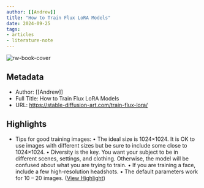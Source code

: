 ```yaml
---
author: [[Andrew]]
title: "How to Train Flux LoRA Models"
date: 2024-09-25
tags: 
- articles
- literature-note
---
```

![rw-book-cover](https://stable-diffusion-art.com/wp-content/uploads/2024/09/train-flux-lora-cover.png)

## Metadata
- Author: [[Andrew]]
- Full Title: How to Train Flux LoRA Models
- URL: https://stable-diffusion-art.com/train-flux-lora/

## Highlights
- Tips for good training images:
  • The ideal size is 1024×1024. It is OK to use images with different sizes but be sure to include some close to 1024×1024.
  • Diversity is the key. You want your subject to be in different scenes, settings, and clothing. Otherwise, the model will be confused about what you are trying to train.
  • If you are training a face, include a few high-resolution headshots.
  • The default parameters work for 10 – 20 images. ([View Highlight](https://read.readwise.io/read/01j8n5n1wh01htzaq0d3wa1ks1))
